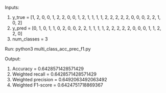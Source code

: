 Inputs:

1) y_true = [1, 2, 0, 0, 1, 2, 2, 0, 0, 1, 2, 1, 1, 1, 1, 2, 2, 2, 2, 2, 0, 0, 0, 2, 2, 1, 0, 2]
2) y_pred = [0, 1, 0, 1, 1, 0, 2, 0, 0, 2, 2, 1, 1, 1, 1, 2, 2, 2, 2, 2, 0, 0, 0, 1, 1, 2, 2, 0]
3) num_classes = 3

Run: python3 multi_class_acc_prec_f1.py

Output:

1) Accuracy = 0.6428571428571429
2) Weighted recall = 0.6428571428571429
3) Weighted precision = 0.6492063492063492
4) Weighted F1-score = 0.6424751718869367

